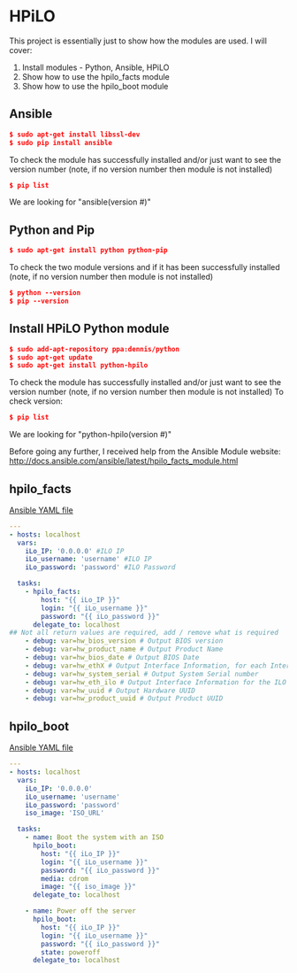 # HPiLO
This project is essentially just to show how the modules are used. I will cover:
1) Install modules - Python, Ansible, HPiLO
2) Show how to use the hpilo_facts module
3) Show how to use the hpilo_boot module

## Ansible
```json
$ sudo apt-get install libssl-dev
$ sudo pip install ansible
```
To check the module has successfully installed and/or just want to see the version number (note, if no version number then module is not installed)
```json
$ pip list
```
We are looking for "ansible(version #)"

## Python and Pip
```json
$ sudo apt-get install python python-pip
```
To check the two module versions and if it has been successfully installed (note, if no version number then module is not installed)
```json
$ python --version
$ pip --version
```

## Install HPiLO Python module
```json
$ sudo add-apt-repository ppa:dennis/python
$ sudo apt-get update
$ sudo apt-get install python-hpilo
```
To check the module has successfully installed and/or just want to see the version number (note, if no version number then module is not installed)
To check version:
```json
$ pip list
```
We are looking for "python-hpilo(version #)"

Before going any further, I received help from the Ansible Module website: http://docs.ansible.com/ansible/latest/hpilo_facts_module.html

## hpilo_facts
[Ansible YAML file](https://github.com/thopper91/HPiLO/blob/master/HPiLo_facts.yml)
```yaml
---
- hosts: localhost
  vars:
    iLo_IP: '0.0.0.0' #ILO IP
    iLo_username: 'username' #ILO IP
    iLo_password: 'password' #ILO Password

  tasks:
    - hpilo_facts:
        host: "{{ iLo_IP }}"
        login: "{{ iLo_username }}"
        password: "{{ iLo_password }}"
      delegate_to: localhost
## Not all return values are required, add / remove what is required      
    - debug: var=hw_bios_version # Output BIOS version
    - debug: var=hw_product_name # Output Product Name
    - debug: var=hw_bios_date # Output BIOS Date
    - debug: var=hw_ethX # Output Interface Information, for each Interface
    - debug: var=hw_system_serial # Output System Serial number
    - debug: var=hw_eth_ilo # Output Interface Information for the ILO Network Interface
    - debug: var=hw_uuid # Output Hardware UUID
    - debug: var=hw_product_uuid # Output Product UUID
```

## hpilo_boot
[Ansible YAML file](https://github.com/thopper91/HPiLO/blob/master/HPiLo_boot.yml)
```yaml
---
- hosts: localhost
  vars:
    iLo_IP: '0.0.0.0'
    iLo_username: 'username'
    iLo_password: 'password'
    iso_image: 'ISO_URL'

  tasks:
    - name: Boot the system with an ISO
      hpilo_boot:
        host: "{{ iLo_IP }}"
        login: "{{ iLo_username }}"
        password: "{{ iLo_password }}"
        media: cdrom
        image: "{{ iso_image }}"
      delegate_to: localhost

    - name: Power off the server
      hpilo_boot:
        host: "{{ iLo_IP }}"
        login: "{{ iLo_username }}"
        password: "{{ iLo_password }}"
        state: poweroff
      delegate_to: localhost
```
